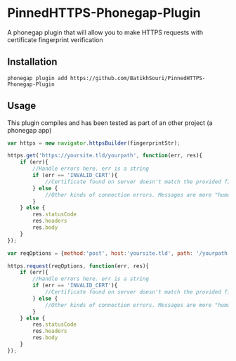 # PinnedHTTPS-Phonegap-Plugin


A phonegap plugin that will allow you to make HTTPS requests with certificate fingerprint verification


## Installation


```
phonegap plugin add https://github.com/BatikhSouri/PinnedHTTPS-Phonegap-Plugin
```

## Usage

This plugin compiles and has been tested as part of an other project (a phonegap app)

```js
var https = new navigator.httpsBuilder(fingerprintStr);

https.get('https://yoursite.tld/yourpath', function(err, res){
	if (err){
		//Handle errors here. err is a string
		if (err == 'INVALID_CERT'){
			//Certificate found on server doesn't match the provided fingerprint
		} else {
			//Other kinds of connection errors. Messages are more "human friendly"
		}
	} else {
		res.statusCode
		res.headers
		res.body
	}
});

var reqOptions = {method:'post', host:'yoursite.tld', path: '/yourpath', [port: 443], [headers: {header1: 'value1', header2: 'value2'}]};

https.request(reqOptions, function(err, res){
	if (err){
		//Handle errors here. err is a string
		if (err == 'INVALID_CERT'){
			//Certificate found on server doesn't match the provided fingerprint
		} else {
			//Other kinds of connection errors. Messages are more "human friendly"
		}
	} else {
		res.statusCode
		res.headers
		res.body
	}
});
```
